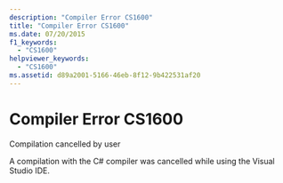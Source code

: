 ```yaml
---
description: "Compiler Error CS1600"
title: "Compiler Error CS1600"
ms.date: 07/20/2015
f1_keywords: 
  - "CS1600"
helpviewer_keywords: 
  - "CS1600"
ms.assetid: d89a2001-5166-46eb-8f12-9b422531af20
---
```

# Compiler Error CS1600
Compilation cancelled by user  
  
 A compilation with the C# compiler was cancelled while using the Visual Studio IDE.
